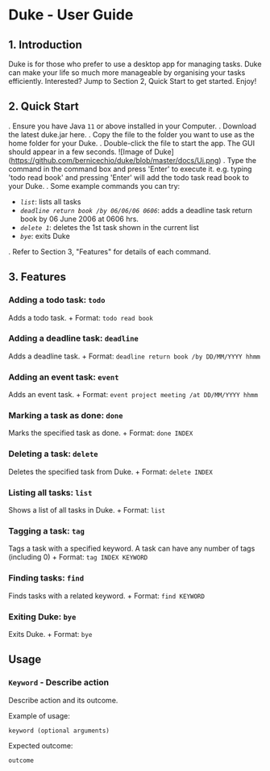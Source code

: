 # Duke - User Guide
## 1. Introduction
Duke is for those who prefer to use a desktop app for managing tasks. Duke can make your life so much more manageable by organising your tasks efficiently. Interested? Jump to Section 2, Quick Start to get started. Enjoy!

## 2. Quick Start
. Ensure you have Java `11` or above installed in your Computer.
. Download the latest duke.jar here.
. Copy the file to the folder you want to use as the home folder for your Duke.
. Double-click the file to start the app. The GUI should appear in a few seconds.
![Image of Duke] (https://github.com/bernicechio/duke/blob/master/docs/Ui.png)
. Type the command in the command box and press 'Enter' to execute it.
e.g. typing 'todo read book' and pressing 'Enter' will add the todo task read book to your Duke.
. Some example commands you can try:

* *`list`*: lists all tasks
* *`deadline return book /by 06/06/06 0606`*: adds a deadline task return book by 06 June 2006 at 0606 hrs.
* *`delete 1`*: deletes the 1st task shown in the current list
* *`bye`*: exits Duke
        
. Refer to Section 3, "Features" for details of each command.

## 3. Features 

### Adding a todo task: `todo`
Adds a todo task. +
Format: `todo read book`

### Adding a deadline task: `deadline`
Adds a deadline task. +
Format: `deadline return book /by DD/MM/YYYY hhmm`

### Adding an event task: `event`
Adds an event task. + 
Format: `event project meeting /at DD/MM/YYYY hhmm`
### Marking a task as done: `done` 
Marks the specified task as done. +
Format: `done INDEX`

### Deleting a task: `delete`
Deletes the specified task from Duke. +
Format: `delete INDEX`

### Listing all tasks: `list`
Shows a list of all tasks in Duke. +
Format: `list`

### Tagging a task: `tag`
Tags a task with a specified keyword. A task can have any number of tags (including 0) +
Format: `tag INDEX KEYWORD`

### Finding tasks: `find`
Finds tasks with a related keyword. +
Format: `find KEYWORD`

### Exiting Duke: `bye` 
Exits Duke. +
Format: `bye`

## Usage

### `Keyword` - Describe action

Describe action and its outcome.

Example of usage: 

`keyword (optional arguments)`

Expected outcome:

`outcome`
